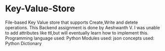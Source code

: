 # Key-Value-Store
File-based Key Value store that supports Create,Write and detete operations.
This Backend assignment is done by Aeshwanth V.
I was unable to add attributes like ttl,but will eventually learn how to implement this.
Programming language used: Python
Modules used: json
concepts used: Python Dictionary
